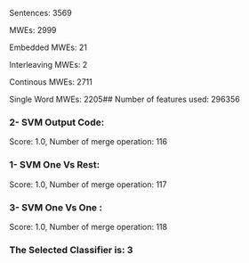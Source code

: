 Sentences: 3569

MWEs: 2999

Embedded MWEs: 21

Interleaving MWEs: 2

Continous MWEs: 2711

Single Word MWEs: 2205## Number of features used: 296356

### 2- SVM Output Code: 
Score: 1.0, Number of merge operation: 116
### 1- SVM One Vs Rest: 
Score: 1.0, Number of merge operation: 117
### 3- SVM One Vs One : 
Score: 1.0, Number of merge operation: 118
### The Selected Classifier is: 3
